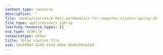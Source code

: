 ```yaml
---
content_type: resource
description: ''
file: /media/courses/6-042j-mathematics-for-computer-science-spring-2015/2da589bf82db31a9d0ee84eb5b6ee1e9_dZgI16nMuqE.srt
file_type: application/x-subrip
learning_resource_types: []
ocw_type: OCWFile
resourcetype: Other
title: 3play caption file
uid: 2da589bf-82db-31a9-d0ee-84eb5b6ee1e9
---
```

